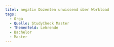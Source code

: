 ```yaml
---
titel: negativ Dozenten unwissend über Workload
tags:
  - Orga
  - Quelle: StudyCheck Master
  - Themenfeld: Lehrende
  - Bachelor
  - Master
---
```

